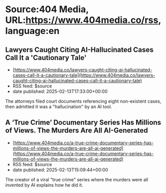 # Source:404 Media, URL:https://www.404media.co/rss, language:en

## Lawyers Caught Citing AI-Hallucinated Cases Call It a 'Cautionary Tale'
 - [https://www.404media.co/lawyers-caught-citing-ai-hallucinated-cases-call-it-a-cautionary-tale](https://www.404media.co/lawyers-caught-citing-ai-hallucinated-cases-call-it-a-cautionary-tale)
 - RSS feed: $source
 - date published: 2025-02-13T17:33:00+00:00

The attorneys filed court documents referencing eight non-existent cases, then admitted it was a "hallucination" by an AI tool.

## A ‘True Crime’ Documentary Series Has Millions of Views. The Murders Are All AI-Generated
 - [https://www.404media.co/a-true-crime-documentary-series-has-millions-of-views-the-murders-are-all-ai-generated](https://www.404media.co/a-true-crime-documentary-series-has-millions-of-views-the-murders-are-all-ai-generated)
 - RSS feed: $source
 - date published: 2025-02-13T15:09:44+00:00

The creator of a viral "true crime" series where the murders were all invented by AI explains how he did it.

